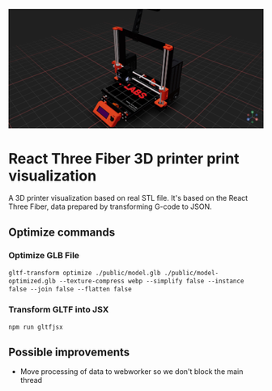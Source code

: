 ![Screenshot of a 3D printer printing a STL model](/media/hero.jpg)

# React Three Fiber 3D printer print visualization
A 3D printer visualization based on real STL file. It's based on the React Three Fiber, data prepared by transforming G-code to JSON.

## Optimize commands

### Optimize GLB File

```
gltf-transform optimize ./public/model.glb ./public/model-optimized.glb --texture-compress webp --simplify false --instance false --join false --flatten false
```

### Transform GLTF into JSX

```
npm run gltfjsx
```

## Possible improvements

- Move processing of data to webworker so we don't block the main thread

